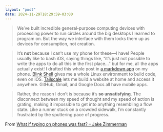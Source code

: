 ```yaml
---
layout: "post"
date: 2024-11-29T18:29:59-03:00
---
```


> We’ve built incredible general-purpose computing devices with processing power to run circles around the big desktops I learned to program on. But the way we interface with them locks them up as devices for consumption, not creation.

> It’s **not** because I can’t use my phone for these—I have! People usually like to bash iOS, saying things like, “it’s just not possible to write the apps to do all this in the first place…” but for me, all the apps actually exist! I drafted this whole post in [a markdown app](http://1writerapp.com) on my phone. [Blink Shell](https://blink.sh) gives me a whole Linux environment to build code, even on iOS. [Tailscale](https://tailscale.com) lets me build a website at home and access it anywhere. GitHub, Gmail, and Google Docs all have mobile apps.

> Rather, the reason I don’t is because it’s **so unsatisfying**. The disconnect between my speed of thought and my speed of action is grating, making it impossible to get into anything resembling a flow state. Like a runner stuck on a crowded sidewalk, I’m constantly frustrated by the sputtering pace of progress.


From [What if typing on phones was fast? – Jake Zimmerman](https://blog.jez.io/typing-on-phones/)
